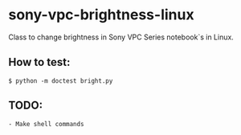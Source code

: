 sony-vpc-brightness-linux
=========================

Class to change brightness in Sony VPC Series notebook`s in Linux.

How to test:
-------------

    $ python -m doctest bright.py


TODO:
-------------

    - Make shell commands

